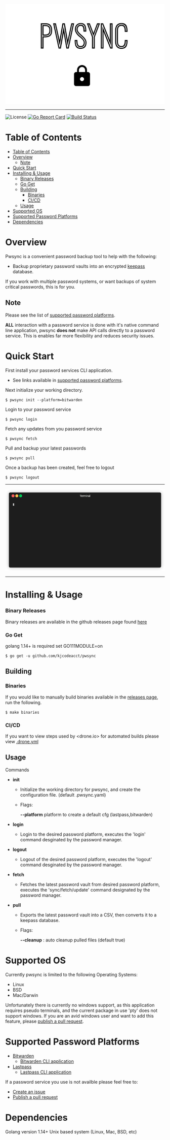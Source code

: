 ![pwsync](./assets/pwsync.png)

---
![License](https://img.shields.io/github/license/kjcodeacct/pwsync)
[![Go Report Card](https://goreportcard.com/badge/github.com/kjcodeacct/pwsync)](https://goreportcard.com/report/github.com/kjcodeacct/pwsync)
[![Build Status](https://cloud.drone.io/api/badges/kjcodeacct/pwsync/status.svg)](https://cloud.drone.io/kjcodeacct/pwsync)

# Table of Contents

- [Table of Contents](#table-of-contents)
- [Overview](#overview)
  - [Note](#note)
- [Quick Start](#quick-start)
- [Installing & Usage](#installing--usage)
    - [Binary Releases](#binary-releases)
    - [Go Get](#go-get)
  - [Building](#building)
    - [Binaries](#binaries)
    - [CI/CD](#cicd)
  - [Usage](#usage)
- [Supported OS](#supported-os)
- [Supported Password Platforms](#supported-password-platforms)
- [Dependencies](#dependencies)

# Overview
Pwsync is a convenient password backup tool to help with the following:

* Backup proprietary password vaults into an encrypted [keepass](https://keepass.info/index.html) database.


If you work with multiple password systems, or want backups of system critical passwords, this is for you.

## Note
Please see the list of [supported password platforms](#supported-password-platforms).

**ALL** interaction with a password service is done with it's native command line application, pwsync **does not** make API calls directly to a password service. This is enables far more flexibility and reduces security issues.

# Quick Start

First install your password services CLI application.
* See links available in [supported password platforms](#supported-password-platforms).

Next initialize your working directory.
```
$ pwsync init --platform=bitwarden
```

Login to your password service
```
$ pwsync login
```

Fetch any updates from you password service
```
$ pwsync fetch
```


Pull and backup your latest passwords
```
$ pwsync pull
```

Once a backup has been created, feel free to logout
```
$ pwsync logout
```

---

![cli demo](./assets/cli_demo.gif)

---
# Installing & Usage

### Binary Releases
Binary releases are available in the github releases page found [here](https://github.com/kjcodeacct/pwsync/releases)

### Go Get
golang 1.14+ is required
set GO111MODULE=on

```
$ go get -u github.com/kjcodeacct/pwsync
```

## Building


### Binaries
If you would like to manually build binaries available in the [releases page](https://github.com/kjcodeacct/pwsync/releases), run the following.
```
$ make binaries
```

### CI/CD
If you want to view steps used by <drone.io> for automated builds please view [.drone.yml](.drone.yml)


## Usage

Commands
* **init**
  * Initialize the working directory for pwsync, and create the configuration file. (default .pwsync.yaml)
  * Flags:

    **--platform**  platform to create a default cfg (lastpass,bitwarden)

* **login**
  * Login to the desired password platform, executes the 'login' command desginated by the password manager.
* **logout**
  * Logout of the desired password platform, executes the 'logout' command desginated by the password manager.
* **fetch**
  *  Fetches the latest password vault from desired password platform, executes the 'sync/fetch/update' command designated by the password manager.
* **pull**
  * Exports the latest password vault into a CSV, then converts it to a keepass database.
  * Flags:

    **--cleanup** :  auto cleanup pulled files (default true)

# Supported OS
Currently pwsync is limited to the following Operating Systems:

* Linux
* BSD
* Mac/Darwin

Unfortunately there is currently no windows support, as this application requires pseudo terminals, and the current package in use 'pty' does not support windows.
If you are an avid windows user and want to add this feature, please [publish a pull request](https://github.com/kjcodeacct/pwsync/pulls).

# Supported Password Platforms

* [Bitwarden](https://bitwarden.com/)
  * [Bitwarden CLI application](https://bitwarden.com/help/article/cli/)
* [Lastpass](https://www.lastpass.com/)
  * [Lastpass CLI application](https://github.com/lastpass/lastpass-cli)

If a password service you use is not availble please feel free to:
* [Create an issue](https://github.com/kjcodeacct/pwsync/issues)
* [Publish a pull request](https://github.com/kjcodeacct/pwsync/pulls)

# Dependencies
Golang version 1.14+
Unix based system (Linux, Mac, BSD, etc)